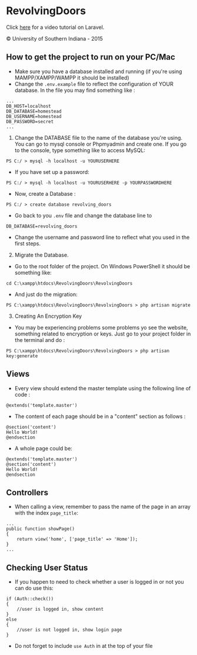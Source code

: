 # RevolvingDoors

Click [here](https://laracasts.com/series/laravel-5-fundamentals/episodes/1) for a video tutorial on Laravel.

© University of Southern Indiana - 2015

## How to get the project to run on your PC/Mac

- Make sure you have a database installed and running (if you're using MAMPP/XAMPP/WAMPP it should be installed)
- Change the `.env.example` file to reflect the configuration of YOUR database. In the file you may find something like :
```
...
DB_HOST=localhost
DB_DATABASE=homestead
DB_USERNAME=homestead
DB_PASSWORD=secret
...
```
1. Change the DATABASE file to the name of the database you're using. You can go to mysql console or Phpmyadmin and create one. If you go to the console, type something like to access MySQL:
```
PS C:/ > mysql -h localhost -u YOURUSERHERE 
```

 - If you have set up a password:
```
PS C:/ > mysql -h localhost -u YOURUSERHERE -p YOURPASSWORDHERE 
```

 - Now, create a Database :
```
PS C:/ > create database revolving_doors 
```

 - Go back to you `.env` file and change the database line to 
```
DB_DATABASE=revolving_doors
```

 - Change the username and password line to reflect what you used in the first steps.

2. Migrate the Database. 
 - Go to the root folder of the project. On Windows PowerShell it should be something like: 
 ``` 
 cd C:\xampp\htdocs\RevolvingDoors\RevolvingDoors
 ```
 - And just do the migration:
 ```
 PS C:\xampp\htdocs\RevolvingDoors\RevolvingDoors > php artisan migrate
 ``` 
3. Creating An Encryption Key
 - You may be experiencing problems some problems yo see the website, something related to encryption or keys. Just go to your project folder in the terminal and do :
 ```
 PS C:\xampp\htdocs\RevolvingDoors\RevolvingDoors > php artisan key:generate
 ```
 
## Views

- Every view should extend the master template using the following line of code : 
```
@extends('template.master')
```
- The content of each page should be in a "content" section as follows :  
```
@section('content')
Hello World!
@endsection
```
- A whole page could be: 
```
@extends('template.master')
@section('content')
Hello World!
@endsection
```

## Controllers

- When calling a view, remember to pass the name of the page in an array with the index `page_title`:
```
...
public function showPage()
{
	return view('home', ['page_title' => 'Home']);
}
...
```

## Checking User Status

- If you happen to need to check whether a user is logged in or not you can do use this:
```
if (Auth::check())
{
	//user is logged in, show content
}
else
{
	//user is not logged in, show login page
}
```
- Do not forget to include `use Auth` in at the top of your file
